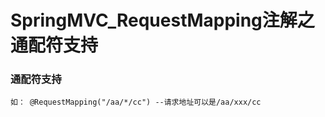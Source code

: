 # SpringMVC_RequestMapping注解之通配符支持

### 通配符支持

    如： @RequestMapping("/aa/*/cc") --请求地址可以是/aa/xxx/cc




















